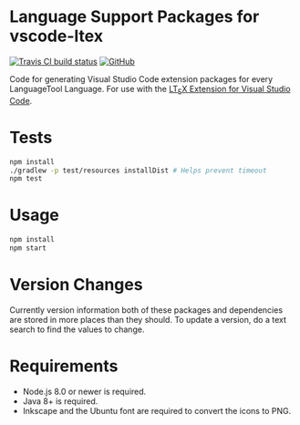 # Language Support Packages for vscode-ltex

[![Travis CI build status](https://api.travis-ci.org/valentjn/vscode-ltex-languages.svg?branch=master)](https://www.travis-ci.org/valentjn/vscode-ltex-languages)
[![GitHub](https://img.shields.io/badge/-fork%20me%20on%20GitHub-blue)](https://github.com/valentjn/vscode-ltex-languages)

Code for generating Visual Studio Code extension packages for every LanguageTool Language. For use with the [LT<sub>E</sub>X Extension for Visual Studio Code](https://github.com/valentjn/vscode-ltex).

# Tests

```sh
npm install
./gradlew -p test/resources installDist # Helps prevent timeout
npm test
```

# Usage

```sh
npm install
npm start
```

# Version Changes

Currently version information both of these packages and dependencies are stored in more places than they should. To update a version, do a text search to find the values to change.

# Requirements

* Node.js 8.0 or newer is required.
* Java 8+ is required.
* Inkscape and the Ubuntu font are required to convert the icons to PNG.
